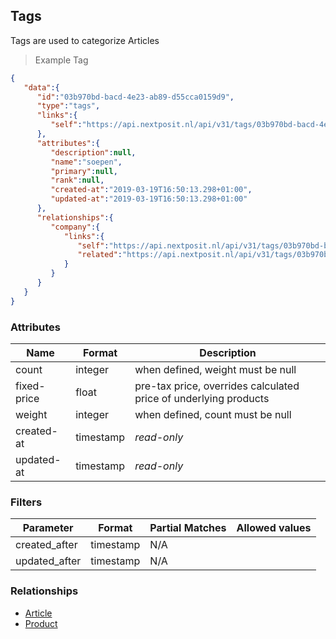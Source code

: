 ## Tags

Tags are used to categorize Articles


> Example Tag

```json
{
   "data":{
      "id":"03b970bd-bacd-4e23-ab89-d55cca0159d9",
      "type":"tags",
      "links":{
         "self":"https://api.nextposit.nl/api/v31/tags/03b970bd-bacd-4e23-ab89-d55cca0159d9"
      },
      "attributes":{
         "description":null,
         "name":"soepen",
         "primary":null,
         "rank":null,
         "created-at":"2019-03-19T16:50:13.298+01:00",
         "updated-at":"2019-03-19T16:50:13.298+01:00"
      },
      "relationships":{
         "company":{
            "links":{
               "self":"https://api.nextposit.nl/api/v31/tags/03b970bd-bacd-4e23-ab89-d55cca0159d9/relationships/company",
               "related":"https://api.nextposit.nl/api/v31/tags/03b970bd-bacd-4e23-ab89-d55cca0159d9/company"
            }
         }
      }
   }
}
```

### Attributes

| Name                        | Format    |  Description        |
| --------------------------- | --------- | ------------------- |
| count                       | integer   |  when defined, weight must be null
| fixed-price                 | float     |  pre-tax price, overrides calculated price of underlying products
| weight                      | integer   |  when defined, count must be null
| created-at                  | timestamp | *read-only*
| updated-at                  | timestamp | *read-only*

### Filters

| Parameter                   | Format    |  Partial Matches    |  Allowed values  |
| --------------------------- | --------- | ------------------- | ---------------- |
| created_after               | timestamp |  N/A                |                  |
| updated_after               | timestamp |  N/A                |                  |

### Relationships

* [Article](#articles)
* [Product](#products)
